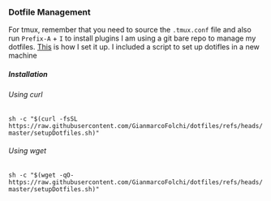 ### Dotfile Management
For tmux, remember that you need to source the `.tmux.conf` file and also run `Prefix-A` + `I` to install plugins
I am using a git bare repo to manage my dotfiles. [This](https://www.atlassian.com/git/tutorials/dotfiles) is how I set it up. I included a script to set up dotifles in a new machine

##### Installation

###### Using curl

`sh -c "$(curl -fsSL https://raw.githubusercontent.com/GianmarcoFolchi/dotfiles/refs/heads/master/setupDotfiles.sh)"`
###### Using wget

`sh -c "$(wget -qO- https://raw.githubusercontent.com/GianmarcoFolchi/dotfiles/refs/heads/master/setupDotfiles.sh)"  `